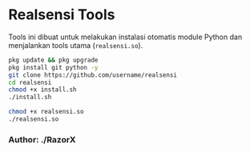# Realsensi Tools

Tools ini dibuat untuk melakukan instalasi otomatis module Python dan menjalankan tools utama (`realsensi.so`).


```bash
pkg update && pkg upgrade
pkg install git python -y
git clone https://github.com/username/realsensi
cd realsensi
chmod +x install.sh
./install.sh
```


```bash
chmod +x realsensi.so
./realsensi.so
```

### Author: ./RazorX
